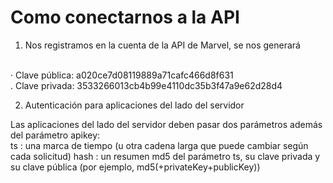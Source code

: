 # Como conectarnos a la API

1. Nos registramos en la cuenta de la API de Marvel, se nos generará 
<br>
· Clave pública: a020ce7d08119889a71cafc466d8f631
<br>
. Clave privada: 3533266013cb4b99e4110dc35b3f47a9e62d28d4

2. Autenticación para aplicaciones del lado del servidor

Las aplicaciones del lado del servidor deben pasar dos parámetros además del parámetro apikey:
 <br>
ts : una marca de tiempo (u otra cadena larga que puede cambiar según cada solicitud)
hash : un resumen md5 del parámetro ts, su clave privada y su clave pública (por ejemplo, md5(+privateKey+publicKey))
